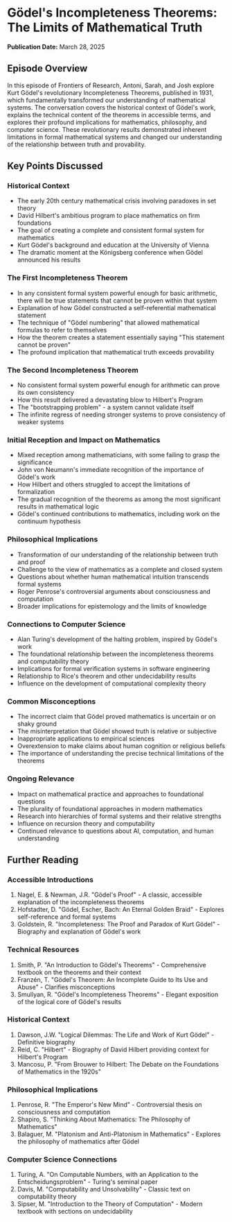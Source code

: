# Gödel's Incompleteness Theorems: The Limits of Mathematical Truth
**Publication Date:** March 28, 2025


## Episode Overview
In this episode of Frontiers of Research, Antoni, Sarah, and Josh explore Kurt Gödel's revolutionary Incompleteness Theorems, published in 1931, which fundamentally transformed our understanding of mathematical systems. The conversation covers the historical context of Gödel's work, explains the technical content of the theorems in accessible terms, and explores their profound implications for mathematics, philosophy, and computer science. These revolutionary results demonstrated inherent limitations in formal mathematical systems and changed our understanding of the relationship between truth and provability.

## Key Points Discussed

### Historical Context
- The early 20th century mathematical crisis involving paradoxes in set theory
- David Hilbert's ambitious program to place mathematics on firm foundations
- The goal of creating a complete and consistent formal system for mathematics
- Kurt Gödel's background and education at the University of Vienna
- The dramatic moment at the Königsberg conference when Gödel announced his results

### The First Incompleteness Theorem
- In any consistent formal system powerful enough for basic arithmetic, there will be true statements that cannot be proven within that system
- Explanation of how Gödel constructed a self-referential mathematical statement
- The technique of "Gödel numbering" that allowed mathematical formulas to refer to themselves
- How the theorem creates a statement essentially saying "This statement cannot be proven"
- The profound implication that mathematical truth exceeds provability

### The Second Incompleteness Theorem
- No consistent formal system powerful enough for arithmetic can prove its own consistency
- How this result delivered a devastating blow to Hilbert's Program
- The "bootstrapping problem" - a system cannot validate itself
- The infinite regress of needing stronger systems to prove consistency of weaker systems

### Initial Reception and Impact on Mathematics
- Mixed reception among mathematicians, with some failing to grasp the significance
- John von Neumann's immediate recognition of the importance of Gödel's work
- How Hilbert and others struggled to accept the limitations of formalization
- The gradual recognition of the theorems as among the most significant results in mathematical logic
- Gödel's continued contributions to mathematics, including work on the continuum hypothesis

### Philosophical Implications
- Transformation of our understanding of the relationship between truth and proof
- Challenge to the view of mathematics as a complete and closed system
- Questions about whether human mathematical intuition transcends formal systems
- Roger Penrose's controversial arguments about consciousness and computation
- Broader implications for epistemology and the limits of knowledge

### Connections to Computer Science
- Alan Turing's development of the halting problem, inspired by Gödel's work
- The foundational relationship between the incompleteness theorems and computability theory
- Implications for formal verification systems in software engineering
- Relationship to Rice's theorem and other undecidability results
- Influence on the development of computational complexity theory

### Common Misconceptions
- The incorrect claim that Gödel proved mathematics is uncertain or on shaky ground
- The misinterpretation that Gödel showed truth is relative or subjective
- Inappropriate applications to empirical sciences
- Overextension to make claims about human cognition or religious beliefs
- The importance of understanding the precise technical limitations of the theorems

### Ongoing Relevance
- Impact on mathematical practice and approaches to foundational questions
- The plurality of foundational approaches in modern mathematics
- Research into hierarchies of formal systems and their relative strengths
- Influence on recursion theory and computability
- Continued relevance to questions about AI, computation, and human understanding

## Further Reading

### Accessible Introductions
1. Nagel, E. & Newman, J.R. "Gödel's Proof" - A classic, accessible explanation of the incompleteness theorems
2. Hofstadter, D. "Gödel, Escher, Bach: An Eternal Golden Braid" - Explores self-reference and formal systems
3. Goldstein, R. "Incompleteness: The Proof and Paradox of Kurt Gödel" - Biography and explanation of Gödel's work

### Technical Resources
1. Smith, P. "An Introduction to Gödel's Theorems" - Comprehensive textbook on the theorems and their context
2. Franzén, T. "Gödel's Theorem: An Incomplete Guide to Its Use and Abuse" - Clarifies misconceptions
3. Smullyan, R. "Gödel's Incompleteness Theorems" - Elegant exposition of the logical core of Gödel's results

### Historical Context
1. Dawson, J.W. "Logical Dilemmas: The Life and Work of Kurt Gödel" - Definitive biography
2. Reid, C. "Hilbert" - Biography of David Hilbert providing context for Hilbert's Program
3. Mancosu, P. "From Brouwer to Hilbert: The Debate on the Foundations of Mathematics in the 1920s"

### Philosophical Implications
1. Penrose, R. "The Emperor's New Mind" - Controversial thesis on consciousness and computation
2. Shapiro, S. "Thinking About Mathematics: The Philosophy of Mathematics"
3. Balaguer, M. "Platonism and Anti-Platonism in Mathematics" - Explores the philosophy of mathematics after Gödel

### Computer Science Connections
1. Turing, A. "On Computable Numbers, with an Application to the Entscheidungsproblem" - Turing's seminal paper
2. Davis, M. "Computability and Unsolvability" - Classic text on computability theory
3. Sipser, M. "Introduction to the Theory of Computation" - Modern textbook with sections on undecidability 